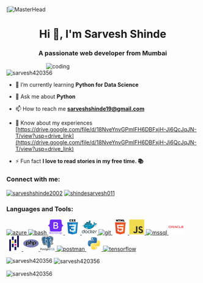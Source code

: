 [![MasterHead](C:/Users/Dell/Videos/Screenshot_6.png)
<h1 align="center">Hi 👋, I'm Sarvesh Shinde</h1>
<h3 align="center">A passionate web developer from Mumbai</h3>
<img align="right" alt="coding" width="400" src="https://www.google.com/url?sa=i&url=https%3A%2F%2Ficonscout.com%2Flottie-animation%2Fmale-programmer-doing-coding-work-9560195&psig=AOvVaw3NDPWwGhxpgos1dinHiSZG&ust=1720522539331000&source=images&cd=vfe&opi=89978449&ved=0CBAQjRxqFwoTCICA64mkl4cDFQAAAAAdAAAAABAQ"/>

<p align="left"> <img src="https://komarev.com/ghpvc/?username=sarvesh420356&label=Profile%20views&color=0e75b6&style=flat" alt="sarvesh420356" /> </p>

- 🌱 I’m currently learning **Python for Data Science**

- 💬 Ask me about **Python**

- 📫 How to reach me **sarveshshinde19@gmail.com**

- 📄 Know about my experiences [https://drive.google.com/file/d/18NveYnvGPmlFH6DBFxjH-Ji6QcJqJN-T/view?usp=drive_link](https://drive.google.com/file/d/18NveYnvGPmlFH6DBFxjH-Ji6QcJqJN-T/view?usp=drive_link)

- ⚡ Fun fact **I love to read stories in my free time. 📚**

<h3 align="left">Connect with me:</h3>
<p align="left">
<a href="https://linkedin.com/in/sarveshshinde2002" target="blank"><img align="center" src="https://raw.githubusercontent.com/rahuldkjain/github-profile-readme-generator/master/src/images/icons/Social/linked-in-alt.svg" alt="sarveshshinde2002" height="30" width="40" /></a>
<a href="https://instagram.com/shindesarvesh011" target="blank"><img align="center" src="https://raw.githubusercontent.com/rahuldkjain/github-profile-readme-generator/master/src/images/icons/Social/instagram.svg" alt="shindesarvesh011" height="30" width="40" /></a>
</p>

<h3 align="left">Languages and Tools:</h3>
<p align="left"> <a href="https://azure.microsoft.com/en-in/" target="_blank" rel="noreferrer"> <img src="https://www.vectorlogo.zone/logos/microsoft_azure/microsoft_azure-icon.svg" alt="azure" width="40" height="40"/> </a> <a href="https://www.gnu.org/software/bash/" target="_blank" rel="noreferrer"> <img src="https://www.vectorlogo.zone/logos/gnu_bash/gnu_bash-icon.svg" alt="bash" width="40" height="40"/> </a> <a href="https://getbootstrap.com" target="_blank" rel="noreferrer"> <img src="https://raw.githubusercontent.com/devicons/devicon/master/icons/bootstrap/bootstrap-plain-wordmark.svg" alt="bootstrap" width="40" height="40"/> </a> <a href="https://www.w3schools.com/css/" target="_blank" rel="noreferrer"> <img src="https://raw.githubusercontent.com/devicons/devicon/master/icons/css3/css3-original-wordmark.svg" alt="css3" width="40" height="40"/> </a> <a href="https://www.docker.com/" target="_blank" rel="noreferrer"> <img src="https://raw.githubusercontent.com/devicons/devicon/master/icons/docker/docker-original-wordmark.svg" alt="docker" width="40" height="40"/> </a> <a href="https://git-scm.com/" target="_blank" rel="noreferrer"> <img src="https://www.vectorlogo.zone/logos/git-scm/git-scm-icon.svg" alt="git" width="40" height="40"/> </a> <a href="https://www.w3.org/html/" target="_blank" rel="noreferrer"> <img src="https://raw.githubusercontent.com/devicons/devicon/master/icons/html5/html5-original-wordmark.svg" alt="html5" width="40" height="40"/> </a> <a href="https://developer.mozilla.org/en-US/docs/Web/JavaScript" target="_blank" rel="noreferrer"> <img src="https://raw.githubusercontent.com/devicons/devicon/master/icons/javascript/javascript-original.svg" alt="javascript" width="40" height="40"/> </a> <a href="https://www.microsoft.com/en-us/sql-server" target="_blank" rel="noreferrer"> <img src="https://www.svgrepo.com/show/303229/microsoft-sql-server-logo.svg" alt="mssql" width="40" height="40"/> </a> <a href="https://www.oracle.com/" target="_blank" rel="noreferrer"> <img src="https://raw.githubusercontent.com/devicons/devicon/master/icons/oracle/oracle-original.svg" alt="oracle" width="40" height="40"/> </a> <a href="https://pandas.pydata.org/" target="_blank" rel="noreferrer"> <img src="https://raw.githubusercontent.com/devicons/devicon/2ae2a900d2f041da66e950e4d48052658d850630/icons/pandas/pandas-original.svg" alt="pandas" width="40" height="40"/> </a> <a href="https://www.php.net" target="_blank" rel="noreferrer"> <img src="https://raw.githubusercontent.com/devicons/devicon/master/icons/php/php-original.svg" alt="php" width="40" height="40"/> </a> <a href="https://www.postgresql.org" target="_blank" rel="noreferrer"> <img src="https://raw.githubusercontent.com/devicons/devicon/master/icons/postgresql/postgresql-original-wordmark.svg" alt="postgresql" width="40" height="40"/> </a> <a href="https://postman.com" target="_blank" rel="noreferrer"> <img src="https://www.vectorlogo.zone/logos/getpostman/getpostman-icon.svg" alt="postman" width="40" height="40"/> </a> <a href="https://www.python.org" target="_blank" rel="noreferrer"> <img src="https://raw.githubusercontent.com/devicons/devicon/master/icons/python/python-original.svg" alt="python" width="40" height="40"/> </a> <a href="https://www.tensorflow.org" target="_blank" rel="noreferrer"> <img src="https://www.vectorlogo.zone/logos/tensorflow/tensorflow-icon.svg" alt="tensorflow" width="40" height="40"/> </a> </p>

<p><img align="left" src="https://github-readme-stats.vercel.app/api/top-langs?username=sarvesh420356&show_icons=true&locale=en&layout=compact" alt="sarvesh420356" /></p>

<p>&nbsp;<img align="center" src="https://github-readme-stats.vercel.app/api?username=sarvesh420356&show_icons=true&locale=en" alt="sarvesh420356" /></p>

<p><img align="center" src="https://github-readme-streak-stats.herokuapp.com/?user=sarvesh420356&" alt="sarvesh420356" /></p>
